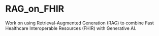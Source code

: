 # RAG_on_FHIR
Work on using Retrieval-Augmented Generation (RAG) to combine Fast Healthcare Interoperable Resources (FHIR) with Generative AI.
